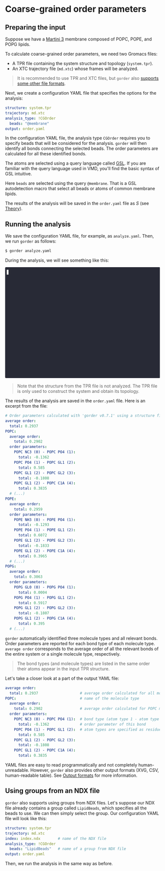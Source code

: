 # Coarse-grained order parameters

## Preparing the input

Suppose we have a [Martini 3](https://cgmartini.nl/) membrane composed of POPC, POPE, and POPG lipids.

To calculate coarse-grained order parameters, we need two Gromacs files:
- A TPR file containing the system structure and topology (`system.tpr`).
- An XTC trajectory file (`md.xtc`) whose frames will be analyzed.

> It is recommended to use TPR and XTC files, but `gorder` also [supports some other file formats](other_input.md).

Next, we create a configuration YAML file that specifies the options for the analysis:

```yaml
structure: system.tpr
trajectory: md.xtc
analysis_type: !CGOrder
  beads: "@membrane"
output: order.yaml
```

In the configuration YAML file, the analysis type `CGOrder` requires you to specify beads that will be considered for the analysis. `gorder` will then identify all bonds connecting the selected beads. The order parameters are calculated for all these identified bonds.

The atoms are selected using a query language called [GSL](gsl.md). If you are familiar with the query language used in VMD, you'll find the basic syntax of GSL intuitive.

Here `beads` are selected using the query `@membrane`. That is a GSL autodetection macro that select all beads or atoms of common membrane lipids.

The results of the analysis will be saved in the `order.yaml` file as $S$ (see [Theory](theory.md)).

## Running the analysis

We save the configuration YAML file, for example, as `analyze.yaml`. Then, we run `gorder` as follows:

```bash
$ gorder analyze.yaml
```

During the analysis, we will see something like this:

<img src="martini.gif" width="620" height="360">

> Note that the structure from the TPR file is not analyzed. The TPR file is only used to construct the system and obtain its topology.

The results of the analysis are saved in the `order.yaml` file. Here is an excerpt from the file:

```yaml
# Order parameters calculated with 'gorder v0.7.1' using a structure file 'system.tpr' and a trajectory file 'md.xtc'.
average order:
  total: 0.2937
POPC:
  average order:
    total: 0.2902
  order parameters:
    POPC NC3 (0) - POPC PO4 (1):
      total: -0.1362
    POPC PO4 (1) - POPC GL1 (2):
      total: 0.585
    POPC GL1 (2) - POPC GL2 (3):
      total: -0.1808
    POPC GL1 (2) - POPC C1A (4):
      total: 0.3835
  # (...)
POPE:
  average order:
    total: 0.2959
  order parameters:
    POPE NH3 (0) - POPE PO4 (1):
      total: -0.1293
    POPE PO4 (1) - POPE GL1 (2):
      total: 0.6072
    POPE GL1 (2) - POPE GL2 (3):
      total: -0.1833
    POPE GL1 (2) - POPE C1A (4):
      total: 0.3965
  # (...)
POPG:
  average order:
    total: 0.3063
  order parameters:
    POPG GL0 (0) - POPG PO4 (1):
      total: 0.0004
    POPG PO4 (1) - POPG GL1 (2):
      total: 0.5917
    POPG GL1 (2) - POPG GL2 (3):
      total: -0.1807
    POPG GL1 (2) - POPG C1A (4):
      total: 0.395
  # (...)
```

`gorder` automatically identified three molecule types and all relevant bonds. Order parameters are reported for each bond type of each molecule type. `average order` corresponds to the average order of all the relevant bonds of the entire system or a single molecule type, respectively.

> The bond types (and molecule types) are listed in the same order their atoms appear in the input TPR structure.

Let's take a closer look at a part of the output YAML file:

```yaml
average order:
  total: 0.2937                   # average order calculated for all molecules in the entire membrane
POPC:                             # name of the molecule type
  average order:
    total: 0.2902                 # average order calculated for POPC molecules in the entire membrane
  order parameters:
    POPC NC3 (0) - POPC PO4 (1):  # bond type (atom type 1 - atom type 2)
      total: -0.1362              # order parameter of this bond
    POPC PO4 (1) - POPC GL1 (2):  # atom types are specified as residue atom_name (relative_index)
      total: 0.585
    POPC GL1 (2) - POPC GL2 (3):
      total: -0.1808
    POPC GL1 (2) - POPC C1A (4):
      total: 0.3835
```

YAML files are easy to read programmatically and not completely human-unreadable. However, `gorder` also provides other output formats (XVG, CSV, human-readable table). See [Output formats](output.md) for more information.

## Using groups from an NDX file

`gorder` also supports using groups from NDX files. Let's suppose our NDX file already contains a group called `LipidBeads`, which specifies all the beads to use. We can then simply select the group. Our configuration YAML file will look like this:

```yaml
structure: system.tpr
trajectory: md.xtc
index: index.ndx        # name of the NDX file
analysis_type: !CGOrder
  beads: "LipidBeads"   # name of a group from NDX file
output: order.yaml
```

Then, we run the analysis in the same way as before.